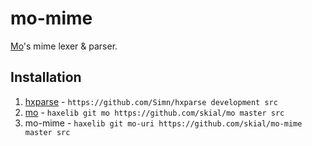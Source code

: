 # mo-mime

[Mo](https://github.com/skial/mo)'s mime lexer & parser.

## Installation

1. [hxparse] - `https://github.com/Simn/hxparse development src`
2. [mo] - `haxelib git mo https://github.com/skial/mo master src`
3. mo-mime - `haxelib git mo-uri https://github.com/skial/mo-mime master src`

[mo]: https://github.com/skial/mo "Mo's base lexer and parser utilities based on hxparse."
[hxparse]: http://github.com/simn/hxparse "Haxe Lexer and Parser Library."